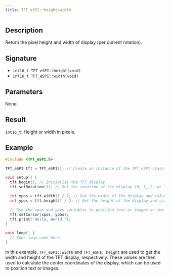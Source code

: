 ```yaml
---
title: TFT_eSPI::height/width 
---
```


## Description

Return the pixel height and width of display (per current rotation).

## Signature

* `int16_t TFT_eSPI::height(void)`
* `int16_t TFT_eSPI::width(void)`

## Parameters

None.

## Result

`ìnt16_t`: Height or width in pixels.

## Example

```cpp
#include <TFT_eSPI.h>

TFT_eSPI tft = TFT_eSPI(); // Create an instance of the TFT_eSPI class

void setup() {
  tft.begin(); // Initialize the TFT display
  tft.setRotation(1); // Set the rotation of the display (0, 1, 2, or 3)

  int xpos = tft.width() / 2; // Get the width of the display and calculate the center x-coordinate
  int ypos = tft.height() / 2; // Get the height of the display and calculate the center y-coordinate

  // Use the xpos and ypos variables to position text or images on the display
  tft.setCursor(xpos, ypos);
  tft.print("Hello, World!");
}

void loop() {
  // Your loop code here
}
```

In this example, `TFT_eSPI::width` and `TFT_eSPI::height` are used to get the width and height of the TFT display, 
respectively. These values are then used to calculate the center coordinates of the display, which can be used to 
position text or images.
